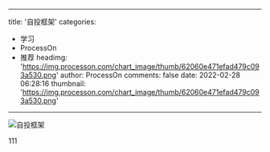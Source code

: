 
---
title: '自投框架'
categories: 
 - 学习
 - ProcessOn
 - 推荐
headimg: 'https://img.processon.com/chart_image/thumb/62060e471efad479c093a530.png'
author: ProcessOn
comments: false
date: 2022-02-28 06:28:16
thumbnail: 'https://img.processon.com/chart_image/thumb/62060e471efad479c093a530.png'
---

<div>   
<img class="thumb" alt="自投框架" src="https://img.processon.com/chart_image/thumb/62060e471efad479c093a530.png" referrerpolicy="no-referrer">
<p>111</p>  
</div>
            